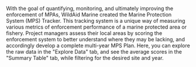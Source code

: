 With the goal of quantifying, monitoring, and ultimately improving the enforcement of MPAs, WildAid Marine created the Marine Protection System (MPS) Tracker. This tracking system is a unique way of measuring various metrics of enforcement performance of a marine protected area or fishery. Project managers assess their local areas by scoring the enforcement system to better understand where they may be lacking,  and accordingly develop a complete multi-year MPS Plan. Here, you can explore the raw data in the "Explore Data" tab, and see the average scores in the "Summary Table" tab, while filtering for the desired site and year.